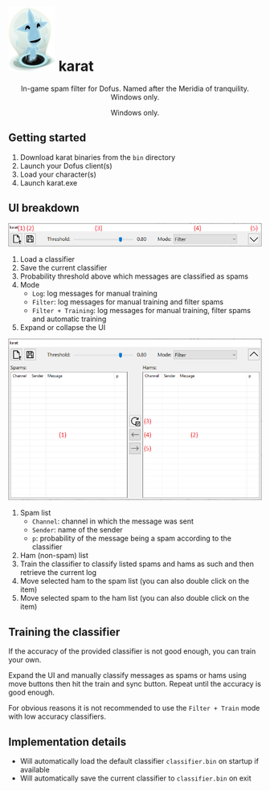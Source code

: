 # ![](res/karat.webp) karat

<p align=center>
In-game spam filter for Dofus. Named after the Meridia of tranquility. Windows only.
</p>

<p align=center>
Windows only.
</p>

## Getting started

1. Download karat binaries from the `bin` directory
2. Launch your Dofus client(s)
3. Load your character(s)
4. Launch karat.exe

## UI breakdown

<p align=center><img src="https://github.com/Airtz/karat/blob/main/res/collapsed_ui.png" /></p>

1. Load a classifier
2. Save the current classifier
3. Probability threshold above which messages are classified as spams
4. Mode
    * `Log`: log messages for manual training
    * `Filter`: log messages for manual training and filter spams
    * `Filter + Training`: log messages for manual training, filter spams and automatic training
6. Expand or collapse the UI

<p align=center><img src="https://github.com/Airtz/karat/blob/main/res/expanded_ui.png" /></p>

1. Spam list
    * `Channel`: channel in which the message was sent
    * `Sender`: name of the sender
    * `p`: probability of the message being a spam according to the classifier
3. Ham (non-spam) list
4. Train the classifier to classify listed spams and hams as such and then retrieve the current log
5. Move selected ham to the spam list (you can also double click on the item)
6. Move selected spam to the ham list (you can also double click on the item)

## Training the classifier

If the accuracy of the provided classifier is not good enough, you can train your own.

Expand the UI and manually classify messages as spams or hams using move buttons then hit the train and sync button. Repeat until the accuracy is good enough.

For obvious reasons it is not recommended to use the `Filter + Train` mode with low accuracy classifiers.

## Implementation details

* Will automatically load the default classifier `classifier.bin` on startup if available
* Will automatically save the current classifier to `classifier.bin` on exit

